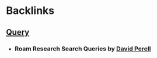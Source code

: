 
# Backlinks
## [Query](<Query.md>)
- ### Roam Research Search Queries by [David Perell](<David Perell.md>)

